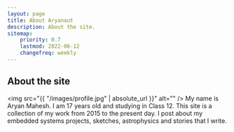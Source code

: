 ```yaml
---
layout: page
title: About Aryanaut
description: About the site.
sitemap:
    priority: 0.7
    lastmod: 2022-06-12
    changefreq: weekly
---
```

## About the site

<span class="image left"><img src="{{ "/images/profile.jpg" | absolute_url }}" alt="" /></span>
My name is Aryan Mahesh. I am 17 years old and studying in Class 12. This site is a collection of my work from 2015 to the present day. I post about my embedded systems projects, sketches, astrophysics and stories that I write.
